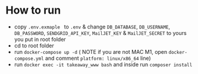 # How to run  
 - copy `.env.exmaple ` to `.env`  & change `DB_DATABASE`, `DB_USERNAME`, `DB_PASSWORD`, `SENDGRID_API_KEY`, `MailJET_KEY`  & `MailJET_SECRET` to yours you put in root folder
 - cd to root folder
 - run `docker-compose up -d` ( NOTE if you are not MAC M1, open `docker-compose.yml` and comment `platform: linux/x86_64` line)
 - run `docker exec -it takeaway_www bash` and inside run `composer install`
